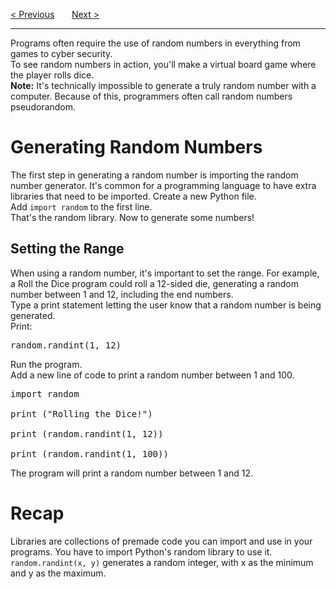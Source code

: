 <a href="/v4/Python-Intro/Conditionals.md">&lt; Previous</a>
&nbsp;&nbsp;&nbsp;&nbsp;&nbsp;
<a href="/v4/Optional-Challenges/Creating-a-Story.md">Next &gt;</a>
<hr>
Programs often require the use of random numbers in everything from games to cyber security.
<br>
To see random numbers in action, you'll make a virtual board game where the player rolls dice.
<br>
<b>Note:</b> It's technically impossible to generate a truly random number with a computer. Because of this, programmers often call random numbers pseudorandom.
<h1>Generating Random Numbers</h1>
The first step in generating a random number is importing the random number generator. It's common for a programming language to have extra libraries that need to be imported.
Create a new Python file.
<br>
Add <code>import random</code> to the first line.
<br>
That's the random library. Now to generate some numbers!
<h2>Setting the Range</h2>
When using a random number, it's important to set the range. For example, a Roll the Dice program could roll a 12-sided die, generating a random number between 1 and 12, including the end numbers.
<br>
Type a print statement letting the user know that a random number is being generated.
<br>
Print:
<pre>random.randint(1, 12)</pre>
Run the program.
<br>
Add a new line of code to print a random number between 1 and 100.
<pre>
import random<br>
print ("Rolling the Dice!")<br>
print (random.randint(1, 12))<br>
print (random.randint(1, 100))
</pre>
The program will print a random number between 1 and 12.
<h1>Recap</h1>
Libraries are collections of premade code you can import and use in your programs. You have to import Python's random library to use it. <code>random.randint(x, y)</code> generates a random integer, with x as the minimum and y as the maximum.

